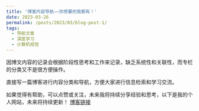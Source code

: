 ```yaml
---
title: '博客内容导航——你想要的我都有！'
date: 2023-03-26
permalink: /posts/2023/03/blog-post-1/
tags:
  - 导航文章
  - 深度学习
  - 计算机视觉
---
```


因博文内容的记录会根据阶段性思考和工作来记录，缺乏系统性和关联性，而专栏的分类又不是很方便操作。

直接写一篇博客进行内容分类和导航，方便大家进行信息检索和学习交流。

如果觉得有帮助，可以点赞或关注，未来我将持续分享经验和思考，以下是我的个人网站，未来将持续更新！
[博客链接](https://blog.csdn.net/helloworld_Fly/article/details/129696234?spm=1001.2014.3001.5502)
